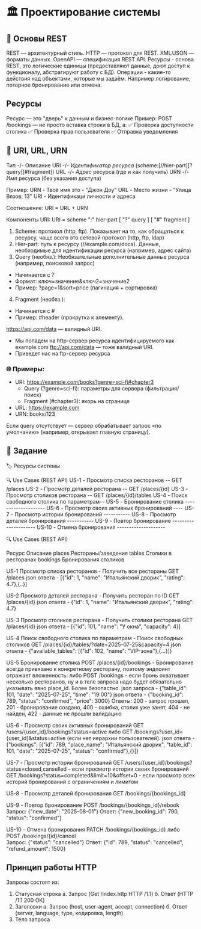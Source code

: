 # 🏛️ Проектирование системы
## 🔹 Основы REST
REST — архитектурный стиль.
HTTP — протокол для REST.
XML/JSON — форматы данных.
OpenAPI — спецификация REST API.
Ресурсы - основа REST, это логические единицы (предоставляют данные, доют доступ к функционалу, абстрагируют работу с БД).
Операции - какие-то действия над объектами, которые мы задаём. Например логирование, поторное бронирование или отмена.

## Ресурсы
Ресурс — это "дверь" к данным и бизнес-логике
Пример:
POST /bookings — не просто вставка строки в БД, а:
✅ Проверка доступности столика
✅ Проверка прав пользователя
✅ Отправка уведомления


## 🔹 URI, URL, URN
Тип	-/- Описание
URI	-/- *Идентификатор ресурса* (scheme:[//hier-part][?query][#fragment])
URL	-/- *Адрес* ресурса (где и как получить)
URN	-/- *Имя* ресурса (без указания доступа)

Пример:
URN - Твоё имя это - "Джон Доу"
URL - Место жизни  - "Улица Вязов, 13"
URI - Идентификаци личности и адреса

Соотношение:
URI = URL + URN

Компоненты URI: URI = scheme ":" hier-part [ "?" query ] [ "#" fragment ]
1. Scheme: протокол (http, ftp). Показывает на то, как обращаться к ресурсу, чаще всего это сетевой протокол (http, ftp, ldap)
2. Hier-part: путь к ресурсу (//example.com/docs). Данные, необходимые для идентификации ресурса (например, адрес сайта)
3. Query (необяз.): Необязательные дополнительные данные ресурса (например, поисковой запрос)
  * Начинается с ?
  * Формат: ключ=значение&ключ2=значение2
  * Пример: ?page=1&sort=price (пагинация + сортировка)
4. Fragment (необяз.):
  * Начинается с #
  * Пример: #header (прокрутка к элементу).

https://api.com/data — валидный URI. 
  * Мы попадем на http-сервер ресурса идентифицируемого как example.com
ftp://api.com/data — тоже валидный URI. 
  * Приведет наc на ftp-сервер ресурса

### 🌐 Примеры:
* URI: https://example.com/books?genre=sci-fi#chapter3
  * Query (?genre=sci-fi): параметры для сервера (фильтрация/поиск)
  * Fragment (#chapter3): якорь на странице
* URL: https://example.com
* URN: books/123

Если query отсутствует — сервер обрабатывает запрос «по умолчанию» (например, открывает главную страницу).



## 🔹 Задание

🏷️ Ресурсы системы



🔍 Use Cases (REST API)
US-1 - Просмотр списка ресторанов  -- GET /places
US-2 - Просмотр деталей ресторана  -- GET /places/{id}
US-3 - Просмотр столиков ресторана -- GET /places/{id}/tables
US-4 - Поиск свободного столика по параметрам-- 
US-5 - Бронирование столика  -------------------- 
US-6 - Просмотр своих активных бронирований  ---- 
US-7 - Просмотр истории бронирований  ----------- 
US-8 - Просмотр деталей бронирования  ----------- 
US-9 - Повтор бронирование  --------------------- 
US-10 - Отмена бронирования  -------------------- 

🔍 Use Cases (REST API)

Ресурс	Описание
places	Рестораны/заведения
tables	Столики в ресторанах
bookings	Бронирования столиков

US-1 Просмотр списка ресторанов - Получить все рестораны
GET /places
json ответа - [{"id": 1, "name": "Итальянский дворик", "rating": 4.7},{..}]

US-2 Просмотр деталей ресторана - Получить ресторан по ID
GET /places/{id}
json ответа - {"id": 1, "name": "Итальянский дворик", "rating": 4.7}

US-3 Просмотр столиков ресторана - Получить столики ресторана
GET /places/{id}
json ответа - [{"id": 101, "name": "У окна", "capacity": 4}]

US-4 Поиск свободного столика по параметрам - Поиск свободных столиков
GET /places/{id}/tables/?date=2025-07-25&capacity=4
json ответа - {"available_tables": [{"id": 102, "name": "VIP-зона"},{...}]}

US-5 Бронирование столика
POST /places/{id}/bookings - Бронирование всегда привязано к конкретному ресторану, поэтому эндпоинт отражает вложенность:
либо  POST /bookings - если бронь охватывает несколько ресторанов, ну и в теле запроса надо будет обязательно указывать явно place_id. Более безопастно.
json запроса - {"table_id": 101, "date": "2025-07-25", "time": "19:00"}
json ответа -  {"booking_id": 789, "status": "confirmed", "price": 3000}
Ответы: 200 - запрос прошел, 201 - бронирование создано, 400 - ошибка, столик уже занят, 404 - не найден, 422 - данные не прошли валидацию

US-6 - Просмотр своих активных бронирований
GET /users/{user_id}/bookings?status=active 
либо GET /bookings?user_id={user_id}&status=active (если нет иерархии пользователей).
json ответа -  {"bookings": [{"id": 789, "place_name": "Итальянский дворик", "table_id": 101, "date": "2025-07-25", "status": "confirmed"},{}]}

US-7 - Просмотр истории бронирований
GET /users/{user_id}/bookings?status=closed,canselled - если просмотр истории своих бронирований
GET /bookings?status=completed&limit=10&offset=0 - если просмотр всех историй бронирований с ограничениям и лимитом

US-8 - Просмотр деталей бронирования
GET /bookings/{bookings_id}

US-9 - Повтор бронирование
POST /bookings/{bookings_id}/rebook
Запрос: {"new_date": "2025-08-01"}
Ответ: {"new_booking_id": 790, "status": "confirmed"}

US-10 - Отмена бронирования
PATCH  /bookings/{bookings_id}
либо POST /bookings/{id}/cancel  
Запрос: {"status": "cancelled"}
Ответ: {"id": 789, "status": "cancelled", "refund_amount": 1500}

## Принцип работы HTTP
Запросы состоят из:
1. Статусная строка
  а. Запрос (Get /index.http HTTP /1.1)
  б. Ответ (HTTP /1.1 200 OK)
2. Заголовки
  а. Запрос (host, user-agent, accept, connection)
  б. Ответ (server, language, type, кодировка, length)
3. Тело запроса